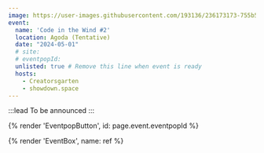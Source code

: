 ```yaml
---
image: https://user-images.githubusercontent.com/193136/236173173-755b513b-6398-46a7-9fcb-ced21153c094.png
event:
  name: 'Code in the Wind #2'
  location: Agoda (Tentative)
  date: "2024-05-01"
  # site:
  # eventpopId:
  unlisted: true # Remove this line when event is ready
  hosts:
    - Creatorsgarten
    - showdown.space
---
```


:::lead
To be announced
:::

{% render 'EventpopButton', id: page.event.eventpopId %}

{% render 'EventBox', name: ref %}

